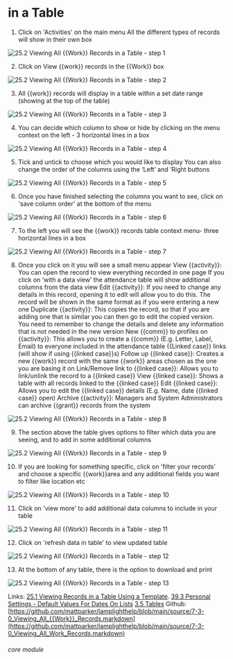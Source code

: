 # in a Table

1. Click on &#039;Activities&#039; on the main menu
All the different types of records will show in their own box

![25.2 Viewing All {{Work}} Records in a Table - step 1](25.2_Viewing_All_Work_Records_in_a_Table_im_1.png)

2. Click on View {{work}} records in the {{Work}} box

![25.2 Viewing All {{Work}} Records in a Table - step 2](25.2_Viewing_All_Work_Records_in_a_Table_im_2.png)

3. All {{work}} records will display in a table within a set date range (showing at the top of the table)

![25.2 Viewing All {{Work}} Records in a Table - step 3](25.2_Viewing_All_Work_Records_in_a_Table_im_3.png)

4. You can decide which column to show or hide by clicking on the menu context on the left - 3 horizontal lines in a box

![25.2 Viewing All {{Work}} Records in a Table - step 4](25.2_Viewing_All_Work_Records_in_a_Table_im_4.png)

5. Tick and untick to choose which you would like to display
You can also change the order of the columns using the ‘Left’ and ‘Right buttons

![25.2 Viewing All {{Work}} Records in a Table - step 5](25.2_Viewing_All_Work_Records_in_a_Table_im_5.png)

6. Once you have finished selecting the columns you want to see, click on &#039;save column order&#039; at the bottom of the menu

![25.2 Viewing All {{Work}} Records in a Table - step 6](25.2_Viewing_All_Work_Records_in_a_Table_im_6.png)

7. To the left you will see the {{work}} records table context menu- three horizontal lines in a box

![25.2 Viewing All {{Work}} Records in a Table - step 7](25.2_Viewing_All_Work_Records_in_a_Table_im_7.png)

8. Once you click on it you will see a small menu appear
View {{activity}}: You can open the record to view everything recorded in one page
If you click on ‘with a data view’ the attendance table will show additional columns from the data view
Edit {{activity}}: If you need to change any details in this record, opening it to edit will allow you to do this. The record will be shown in the same format as if you were entering a new one
Duplicate {{activity}}: This copies the record, so that if you are adding one that is similar you can then go to edit the copied version. You need to remember to change the details and delete any information that is not needed in the new version
New {{comm}} to profiles on {{activity}}: This allows you to create a {{comm}} (E.g. Letter, Label, Email) to everyone included in the attendance table
{{Linked case}} links (will show if using {{linked case}}s)
Follow up {{linked case}}: Creates a new {{work}} record with the same {{work}} areas chosen as the one you are basing it on
Link/Remove link to {{linked case}}: Allows you to link/unlink the record to a {{linked case}}
View {{linked case}}: Shows a table with all records linked to the {{linked case}}
Edit {{linked case}}: Allows you to edit the {{linked case}} details (E.g. Name, date {{linked case}} open)
Archive {{activity}}: Managers and System Administrators can archive {{grant}} records from the system

![25.2 Viewing All {{Work}} Records in a Table - step 8](25.2_Viewing_All_Work_Records_in_a_Table_im_8.png)

9. The section above the table gives options to filter which data you are seeing, and to add in some additional columns

![25.2 Viewing All {{Work}} Records in a Table - step 9](25.2_Viewing_All_Work_Records_in_a_Table_im_9.png)

10. If you are looking for something specific, click on &#039;filter your records&#039; and choose a specific {{work}}area and any additional fields you want to filter like location etc

![25.2 Viewing All {{Work}} Records in a Table - step 10](25.2_Viewing_All_Work_Records_in_a_Table_im_10.png)

11. Click on &#039;view more&#039; to add additional data columns to include in your table

![25.2 Viewing All {{Work}} Records in a Table - step 11](25.2_Viewing_All_Work_Records_in_a_Table_im_11.png)

12. Click on &#039;refresh data in table&#039; to view updated table

![25.2 Viewing All {{Work}} Records in a Table - step 12](25.2_Viewing_All_Work_Records_in_a_Table_im_12.png)

13. At the bottom of any table, there is the option to download and print

![25.2 Viewing All {{Work}} Records in a Table - step 13](25.2_Viewing_All_Work_Records_in_a_Table_im_13.png)

Links:
[25.1 Viewing Records in a Table Using a Template](/help/index/p/25.1).
[39.3 Personal Settings - Default Values For Dates On Lists](/help/index/p/39.3)
[3.5 Tables](https://lamplight.online/en/help/index/p/3.5.0)
Github: [https://github.com/mattparker/lamplighthelp/blob/main/source/7-3-0_Viewing_All_{{Work}}_Records.markdown](https://github.com/mattparker/lamplighthelp/blob/main/source/7-3-0_Viewing_All_Work_Records.markdown)


###### core module